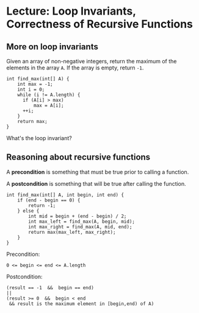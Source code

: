 # Lecture: Loop Invariants, Correctness of Recursive Functions

## More on loop invariants

Given an array of non-negative integers, return the maximum of the
elements in the array `A`. If the array is empty, return `-1`.

    int find_max(int[] A) {
        int max = -1;
        int i = 0;
        while (i != A.length) {
          if (A[i] > max)
              max = A[i];
          ++i;
        }
        return max;
    }

What's the loop invariant?

## Reasoning about recursive functions

A **precondition** is something that must be true prior
to calling a function.

A **postcondition** is something that will be true after
calling the function.

    int find_max(int[] A, int begin, int end) {
        if (end - begin == 0) {
            return -1;
        } else {
            int mid = begin + (end - begin) / 2;
            int max_left = find_max(A, begin, mid);
            int max_right = find_max(A, mid, end);
            return max(max_left, max_right);
        }
    }

Precondition: 

    0 <= begin <= end <= A.length
	
Postcondition:

    (result == -1  &&  begin == end)
    ||
    (result >= 0  &&  begin < end
     && result is the maximum element in [begin,end) of A)

